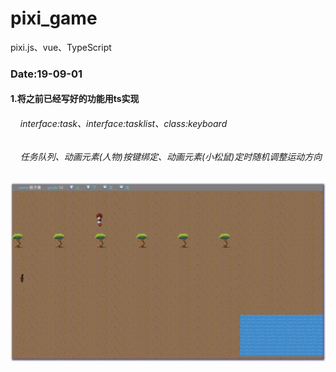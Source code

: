 # pixi_game
pixi.js、vue、TypeScript




### Date:19-09-01      
#### 1.将之前已经写好的功能用ts实现
###### &nbsp;&nbsp;&nbsp;&nbsp;interface:task、interface:tasklist、class:keyboard
###### &nbsp;&nbsp;&nbsp;&nbsp;任务队列、动画元素(人物)按键绑定、动画元素(小松鼠)定时随机调整运动方向

![avatar](/public/quickphoto/190901.jpeg)
